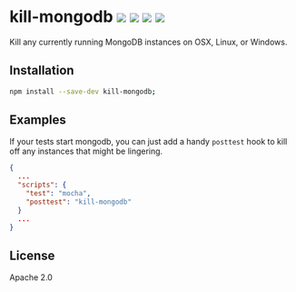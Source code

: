 # kill-mongodb [![][npm_img]][npm_url] [![][travis_img]][travis_url] [![][coverage_img]][coverage_url] [![][gitter_img]][gitter_url]

Kill any currently running MongoDB instances on OSX, Linux, or Windows.

## Installation

```bash
npm install --save-dev kill-mongodb;
```

## Examples

If your tests start mongodb, you can just add a handy `posttest` hook
to kill off any instances that might be lingering.

```json
{
  ...
  "scripts": {
    "test": "mocha",
    "posttest": "kill-mongodb"
  }
  ...
}
```

## License

Apache 2.0

[travis_img]: https://secure.travis-ci.org/mongodb-js/kill-mongodb.svg?branch=master
[travis_url]: https://travis-ci.org/mongodb-js/kill-mongodb
[npm_img]: https://img.shields.io/npm/v/kill-mongodb.svg
[npm_url]: https://www.npmjs.org/package/kill-mongodb
[coverage_img]: https://coveralls.io/repos/mongodb-js/kill-mongodb/badge.svg?branch=master
[coverage_url]: https://coveralls.io/r/mongodb-js/kill-mongodb
[gitter_img]: https://badges.gitter.im/Join%20Chat.svg
[gitter_url]: https://gitter.im/mongodb-js/mongodb-js
